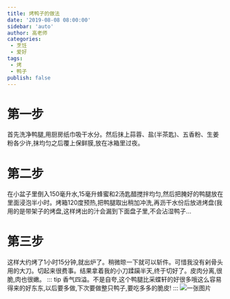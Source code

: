 ```yaml
---
title: 烤鸭子的做法
date: '2019-08-08 08:00:00'
sidebar: 'auto'
author: 高老师
categories:
 - 烹饪
 - 爱好
tags:
 - 烤
 - 鸭子
publish: false
---
```

 
# 第一步
首先洗净鸭腿,用厨房纸巾吸干水分。然后抹上蒜蓉、盐(半茶匙)、五香粉、生姜粉各少许,抹均匀之后覆上保鲜膜,放在冰箱里过夜。
# 第二步
在小盆子里倒入150毫升水,15毫升蜂蜜和2汤匙醋搅拌均匀,然后把腌好的鸭腿放在里面浸泡半小时。烤箱120度预热,把鸭腿取出稍加冲洗,再沥干水份后放进烤盘(我用的是带架子的烤盘,这样烤出的汁会漏到下面盘子里,不会沾湿鸭子...
# 第三步
这样大约烤了1小时15分钟,就出炉了。稍微晾一下就可以斩件。可惜我没有剁骨头用的大刀。切起来很费事。结果拿着我的小刀蹂躏半天,终于切好了。皮肉分离,很脆,肉也很嫩。
::: tip 
香气四溢。不是自夸,这个鸭腿比采蝶轩的好很多哦这么容易得来的好东东,以后要多做,下次要做整只鸭子,要吃多多的脆皮!
:::
![一张图片](/img/avatar.png)
